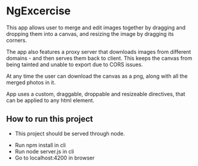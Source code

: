 # NgExcercise

This app allows user to merge and edit images together by dragging and dropping them into a canvas, and
resizing the image by dragging its corners.

The app also features a proxy server that downloads images from different domains - and then serves them back
to client. This keeps the canvas from being tainted and unable to export due to CORS issues.

At any time the user can download the canvas as a png, along with all the merged photos in it. 

App uses a custom, draggable, droppable and resizeable directives, that can be applied to any html element. 

## How to run this project

* This project should be served through node.
- Run npm install in cli
- Run node server.js in cli
- Go to localhost:4200 in browser


